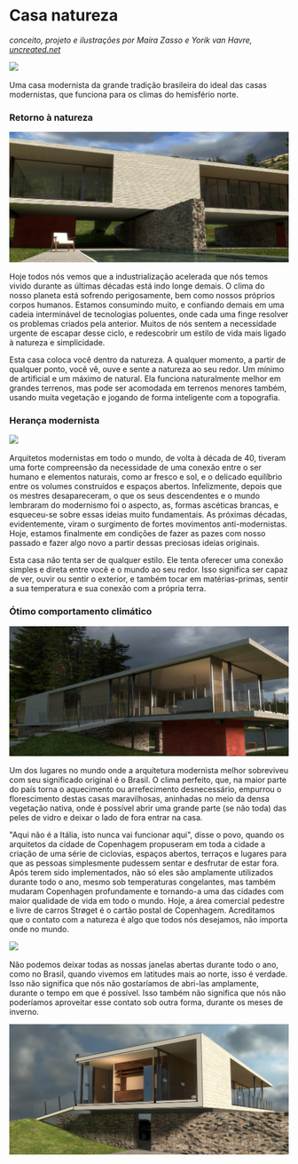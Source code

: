 # Casa natureza

*conceito, projeto e ilustrações por Maíra Zasso e Yorik van Havre, [uncreated.net](http://www.uncreated.net)*

![](render/hires%20forest/01.jpg)

Uma casa modernista da grande tradição brasileira do ideal das casas modernistas, que funciona para os climas do hemisfério norte.

### Retorno à natureza

![](render/hires%20lake/02.jpg)

Hoje todos nós vemos que a industrialização acelerada que nós temos vivido durante as últimas décadas está indo longe demais. O clima do nosso planeta está sofrendo perigosamente, bem como nossos próprios corpos humanos. Estamos consumindo muito, e confiando demais em uma cadeia interminável de tecnologias poluentes, onde cada uma finge resolver os problemas criados pela anterior. Muitos de nós sentem a necessidade urgente de escapar desse ciclo, e redescobrir um estilo de vida mais ligado à natureza e simplicidade.

Esta casa coloca você dentro da natureza. A qualquer momento, a partir de qualquer ponto, você vê, ouve e sente a natureza ao seu redor. Um mínimo de artificial e um máximo de natural. Ela funciona naturalmente melhor em grandes terrenos, mas pode ser acomodada em terrenos menores também, usando muita vegetação e jogando de forma inteligente com a topografia.


### Herança modernista

![](render/hires%20forest/05.jpg)

Arquitetos modernistas em todo o mundo, de volta à década de 40, tiveram uma forte compreensão da necessidade de uma conexão entre o ser humano e elementos naturais, como ar fresco e sol, e o delicado equilíbrio entre os volumes construídos e espaços abertos. Infelizmente, depois que os mestres desapareceram, o que os seus descendentes e o mundo lembraram do modernismo foi o aspecto, as, formas ascéticas brancas, e esqueceu-se sobre essas ideias muito fundamentais. As próximas décadas, evidentemente, viram o surgimento de fortes movimentos anti-modernistas. Hoje, estamos finalmente em condições de fazer as pazes com nosso passado e fazer algo novo a partir dessas preciosas ideias originais.

Esta casa não tenta ser de qualquer estilo. Ele tenta oferecer uma conexão simples e direta entre você e o mundo ao seu redor. Isso significa ser capaz de ver, ouvir ou sentir o exterior, e também tocar em matérias-primas, sentir a sua temperatura e sua conexão com a própria terra.


### Ótimo comportamento climático

![](render/hires%20lake/04.jpg)

Um dos lugares no mundo onde a arquitetura modernista melhor sobreviveu com seu significado original é o Brasil. O clima perfeito, que, na maior parte do país torna o aquecimento ou arrefecimento desnecessário, empurrou o florescimento destas casas maravilhosas, aninhadas no meio da densa vegetação nativa, onde é possível abrir uma grande parte (se não toda) das peles de vidro e deixar o lado de fora entrar na casa.

"Aqui não é a Itália, isto nunca vai funcionar aqui", disse o povo, quando os arquitetos da cidade de Copenhagem propuseram em toda a cidade a criação de uma série de ciclovias, espaços abertos, terraços e lugares para que as pessoas simplesmente pudessem sentar e desfrutar de estar fora. Após terem sido implementados, não só eles são amplamente utilizados durante todo o ano, mesmo sob temperaturas congelantes, mas também mudaram Copenhagen profundamente e tornando-a uma das cidades com maior qualidade de vida em todo o mundo. Hoje, a área comercial pedestre e livre de carros Strøget é o cartão postal de Copenhagem. Acreditamos que o contato com a natureza é algo que todos nós desejamos, não importa onde no mundo.


![](render/hires%20forest/03.jpg)


Não podemos deixar todas as nossas janelas abertas durante todo o ano, como no Brasil, quando vivemos em latitudes mais ao norte, isso é verdade. Isso não significa que nós não gostaríamos de abri-las amplamente, durante o tempo em que é possível. Isso também não significa que nós não poderíamos aproveitar esse contato sob outra forma, durante os meses de inverno.


![](render/annotated/section.jpg)
